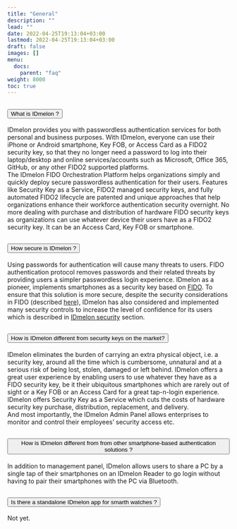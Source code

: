 ```yaml
---
title: "General"
description: ""
lead: ""
date: 2022-04-25T19:13:04+03:00
lastmod: 2022-04-25T19:13:04+03:00
draft: false
images: []
menu:
  docs:
    parent: "faq"
weight: 8000
toc: true
---
```


<div class="accordion" id="accordionExample">
  <div class="accordion-item">
    <h2 class="accordion-header" id="headingOne">
      <button class="accordion-button" type="button" data-bs-toggle="collapse" data-bs-target="#collapseOne" aria-expanded="true" aria-controls="collapseOne">
        What is IDmelon ?
      </button>
    </h2>
    <div id="collapseOne" class="accordion-collapse collapse show" aria-labelledby="headingOne" data-bs-parent="#accordionExample">
      <div class="accordion-body">
        <p class="faq-p">IDmelon provides you with passwordless authentication services for both personal and business purposes.
        With IDmelon, everyone can use their iPhone or Android smartphone, Key FOB, or Access Card as a FIDO2 security key, so that they no longer need a password to log into their
        laptop/desktop and online services/accounts such as Microsoft, Office 365, GitHub, or any other FIDO2 supported platforms.<br>
        The IDmelon FIDO Orchestration Platform helps organizations simply and quickly deploy secure passwordless authentication for their users.
        Features like Security Key as a Service, FIDO2 managed security keys, and fully automated FIDO2 lifecycle are patented and unique approaches that help organizations enhance
        their workforce authentication security overnight.
        No more dealing with purchase and distribution of hardware FIDO security keys as organizations can use whatever device their users have as a FIDO2 security key. It can be an
        Access Card, Key FOB or smartphone.</p>
      </div>
    </div>
  </div>
  <div class="accordion-item">
    <h2 class="accordion-header" id="headingTwo">
      <button class="accordion-button collapsed" type="button" data-bs-toggle="collapse" data-bs-target="#collapseTwo" aria-expanded="false" aria-controls="collapseTwo">
        How secure is IDmelon ?
      </button>
    </h2>
    <div id="collapseTwo" class="accordion-collapse collapse" aria-labelledby="headingTwo" data-bs-parent="#accordionExample">
      <div class="accordion-body">
        <p class="faq-p">
            Using passwords for authentication will cause many threats to
            users.
            FIDO authentication protocol removes passwords and their related
            threats by providing users a simpler passwordless login experience. IDmelon as a pioneer, implements smartphones as a
            security key based on
            <a href="/docs/scrty/fido/" target="_blank">FIDO</a>. To ensure that this solution is more
            secure, despite the security considerations in FIDO (described <a href="/docs/scrty/fido/" target="_blank">here</a>),
            IDmelon has also considered and implemented many security controls to increase the level of confidence for its users which is described in <a href="/docs/scrty/idmelon_security/" target="_blank">IDmelon security</a> section.
        </p>
      </div>
    </div>
  </div>
  <div class="accordion-item">
    <h2 class="accordion-header" id="headingThree">
      <button class="accordion-button collapsed" type="button" data-bs-toggle="collapse" data-bs-target="#collapseThree" aria-expanded="false" aria-controls="collapseThree">
        How is IDmelon different from security keys on the market?
      </button>
    </h2>
    <div id="collapseThree" class="accordion-collapse collapse" aria-labelledby="headingThree" data-bs-parent="#accordionExample">
      <div class="accordion-body">
        <p class="faq-p">
            IDmelon eliminates the burden of carrying an extra physical object, i.e. a security key, around all the time which is cumbersome, unnatural and at a serious risk of being
            lost, stolen, damaged or left behind. IDmelon offers a great user experience by enabling users to use whatever they have as a FIDO security key, be it their ubiquitous
            smartphones which are rarely out of sight or a Key FOB or an Access Card for a great tap-n-login experience.<br>
            IDmelon offers Security Key as a Service which cuts the costs of hardware security key purchase, distribution, replacement, and delivery.<br>
            And most importantly, the IDmelon Admin Panel allows enterprises to monitor and control their employees’ security access etc.
        </p>
      </div>
    </div>
  </div>

  <div class="accordion-item">
    <h2 class="accordion-header" id="headingFour">
      <button class="accordion-button collapsed" type="button" data-bs-toggle="collapse" data-bs-target="#collapseFour" aria-expanded="false" aria-controls="collapseFour">
        How is IDmelon different from from other smartphone-based authentication solutions ?
      </button>
    </h2>
    <div id="collapseFour" class="accordion-collapse collapse" aria-labelledby="headingFour" data-bs-parent="#accordionExample">
      <div class="accordion-body">
        <p class="faq-p">
        In addition to management panel, IDmelon allows users to share a PC by a single tap of their smartphones on an IDmelon Reader to go login without having to pair their
        smartphones with the PC via Bluetooth.
    </p>
      </div>
    </div>
  </div>

  <div class="accordion-item">
    <h2 class="accordion-header" id="headingFive">
      <button class="accordion-button collapsed" type="button" data-bs-toggle="collapse" data-bs-target="#collapseFive" aria-expanded="false" aria-controls="collapseFive">
        Is there a standalone IDmelon app for smarth watches ?
      </button>
    </h2>
    <div id="collapseFive" class="accordion-collapse collapse" aria-labelledby="headingFive" data-bs-parent="#accordionExample">
      <div class="accordion-body">
        <p class="faq-p">
        Not yet.
        </p>
      </div>
    </div>
  </div>
</div>

